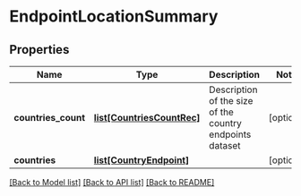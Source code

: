 # EndpointLocationSummary

## Properties
Name | Type | Description | Notes
------------ | ------------- | ------------- | -------------
**countries_count** | [**list[CountriesCountRec]**](CountriesCountRec.md) | Description of the size of the country endpoints dataset | [optional] 
**countries** | [**list[CountryEndpoint]**](CountryEndpoint.md) |  | [optional] 

[[Back to Model list]](../README.md#documentation-for-models) [[Back to API list]](../README.md#documentation-for-api-endpoints) [[Back to README]](../README.md)


